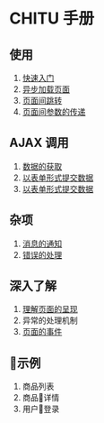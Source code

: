 # CHITU 手册

## 使用

1. [快速入门](#quick_start)
1. [异步加载页面](#async_load)
1. [页面间跳转](#page_navigation)
1. [页面间参数的传递](#page_pass_parameter)

## AJAX 调用

1. [数据的获取](#ajax_get)
1. [以表单形式提交数据](#ajax_form)
1. [以表单形式提交数据](#ajax_json)

## 杂项

1. [消息的通知](#event_usage)
1. [错误的处理](#error_handle) 

## 深入了解

1. [理解页面的呈现](#page_render)
1. 异常的处理机制
1. [页面的事件](#page_event)

## 示例

1. 商品列表
1. 商品详情
1. 用户登录
